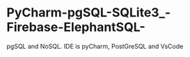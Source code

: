 # PyCharm-pgSQL-SQLite3_-Firebase-ElephantSQL-
pgSQL and NoSQL. IDE is pyCharm, PostGreSQL and VsCode
